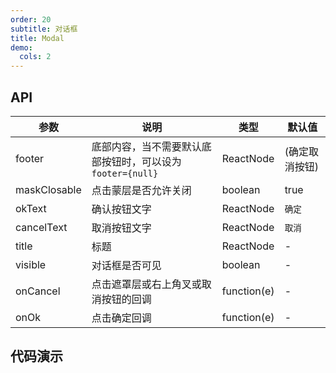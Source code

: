 ```yaml
---
order: 20
subtitle: 对话框
title: Modal
demo:
  cols: 2
---
```


## API

| 参数 | 说明 | 类型 | 默认值 | 
| --- | --- | --- | --- |
| footer | 底部内容，当不需要默认底部按钮时，可以设为 `footer={null}` | ReactNode | (确定取消按钮) 
| maskClosable | 点击蒙层是否允许关闭 | boolean | true |  |
| okText | 确认按钮文字 | ReactNode | `确定` |  |
|cancelText	|取消按钮文字 | ReactNode | `取消` |  |
| title | 标题 | ReactNode | - |  |
| visible | 对话框是否可见 | boolean | - |  |
| onCancel | 点击遮罩层或右上角叉或取消按钮的回调 | function(e) | - |  |
| onOk | 点击确定回调 | function(e) | - |  |

## 代码演示

<!-- prettier-ignore -->
<code src="../../demo/dialog/basic"></code>
<code src="../../demo/dialog/customfooter"></code>
<code src="../../demo/dialog/confirm"></code>
<code src="../../demo/dialog/alert"></code>
<code src="../../demo/dialog/text"></code>
<code src="../../demo/dialog/mask"></code>